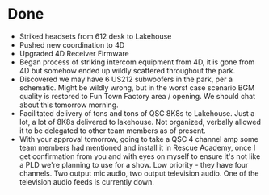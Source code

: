 # Done
- Striked headsets from 612 desk to Lakehouse
- Pushed new coordination to 4D
- Upgraded 4D Receiver Firmware
- Began process of striking intercom equipment from 4D, it is gone from 4D but somehow ended up wildly scattered throughout the park.
- Discovered we may have 6 US212 subwoofers in the park, per a schematic. Might be wildly wrong, but in the worst case scenario BGM quality is restored to Fun Town Factory area / opening. We should chat about this tomorrow morning.
- Facilitated delivery of tons and tons of QSC 8K8s to Lakehouse. Just a lot, a lot of 8K8s delivered to lakehouse. Not organized, verbally allowed it to be delegated to other team members as of present.
- With your approval tomorrow, going to take a QSC 4 channel amp some team members had mentioned and install it in Rescue Academy, once I get confirmation from you and with eyes on myself to ensure it's not like a PLD we're planning to use for a show. Low priority - they have four channels. Two output mic audio, two output television audio. One of the television audio feeds is currently down.
